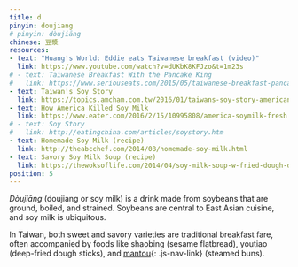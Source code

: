 ```yaml
---
title: d
pinyin: doujiang
# pinyin: dòujiāng
chinese: 豆漿
resources: 
- text: "Huang's World: Eddie eats Taiwanese breakfast (video)"
  link: https://www.youtube.com/watch?v=dUKbK8KFJzo&t=1m23s
# - text: Taiwanese Breakfast With the Pancake King
#   link: https://www.seriouseats.com/2015/05/taiwanese-breakfast-pancake-king.html
- text: Taiwan's Soy Story
  link: https://topics.amcham.com.tw/2016/01/taiwans-soy-story-american-soy-and-taiwanese-cuisine/
- text: How America Killed Soy Milk
  link: https://www.eater.com/2016/2/15/10995808/america-soymilk-fresh
# - text: Soy Story
#   link: http://eatingchina.com/articles/soystory.htm
- text: Homemade Soy Milk (recipe)
  link: http://theabcchef.com/2014/08/homemade-soy-milk.html
- text: Savory Soy Milk Soup (recipe)
  link: https://thewoksoflife.com/2014/04/soy-milk-soup-w-fried-dough-dou-jiang/
position: 5
---
```


*Dòujiāng* (doujiang or soy milk) is a drink made from soybeans that are ground, boiled, and strained. Soybeans are central to East Asian cuisine, and soy milk is ubiquitous.

In Taiwan, both sweet and savory varieties are traditional breakfast fare, often accompanied by foods like shaobing (sesame flatbread), youtiao (deep-fried dough sticks), and [mantou](#m){: .js-nav-link} (steamed buns).
